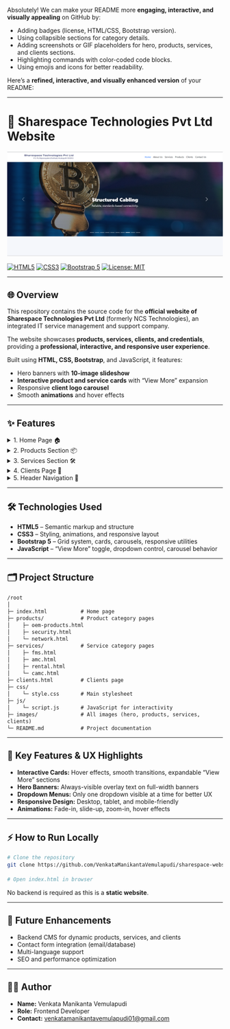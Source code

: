 Absolutely! We can make your README more **engaging, interactive, and visually appealing** on GitHub by:

* Adding badges (license, HTML/CSS, Bootstrap version).
* Using collapsible sections for category details.
* Adding screenshots or GIF placeholders for hero, products, services, and clients sections.
* Highlighting commands with color-coded code blocks.
* Using emojis and icons for better readability.

Here’s a **refined, interactive, and visually enhanced version** of your README:

---

# 🚀 Sharespace Technologies Pvt Ltd Website

![Website Banner](assets/img/Banner.png)

[![HTML5](https://img.shields.io/badge/HTML5-%23E34F26.svg?style=for-the-badge\&logo=html5\&logoColor=white)](https://developer.mozilla.org/en-US/docs/Web/HTML)
[![CSS3](https://img.shields.io/badge/CSS3-%231572B6.svg?style=for-the-badge\&logo=css3\&logoColor=white)](https://developer.mozilla.org/en-US/docs/Web/CSS)
[![Bootstrap 5](https://img.shields.io/badge/Bootstrap-5.3-%23563D7C.svg?style=for-the-badge\&logo=bootstrap)](https://getbootstrap.com/)
[![License: MIT](https://img.shields.io/badge/License-MIT-green.svg?style=for-the-badge)](LICENSE)

---

## 🌐 Overview

This repository contains the source code for the **official website of Sharespace Technologies Pvt Ltd** (formerly NCS Technologies), an integrated IT service management and support company.

The website showcases **products, services, clients, and credentials**, providing a **professional, interactive, and responsive user experience**.

Built using **HTML, CSS, Bootstrap**, and JavaScript, it features:

* Hero banners with **10-image slideshow**
* **Interactive product and service cards** with “View More” expansion
* Responsive **client logo carousel**
* Smooth **animations** and hover effects

---

## ✨ Features

<details>
<summary>1. Home Page 🏠</summary>

* Full-width **hero slideshow** with 10 images and always-visible overlay text.
* **About section** detailing the company’s history, services, and achievements.
* **Company credentials** displayed in styled cards (CIN, MSME, GST, GeM Seller ID).
* **Services preview** with interactive cards.
* **Clients section** displaying logos in a responsive carousel/grid.
* Smooth **scroll animations** and hover effects.

![Home Page](images/home-placeholder.png)

</details>

<details>
<summary>2. Products Section 📦</summary>

* Users select **product categories** from header dropdown; no general Products page.
* **Category-specific pages** feature:

  * Large, responsive product cards
  * Product images, names, short descriptions
  * **“View More”** interaction: clicking reduces image size and shows additional details
* Smooth hover and scroll animations

![Products Page](images/products-placeholder.png)

</details>

<details>
<summary>3. Services Section 🛠️</summary>

* Dropdown categories in header; no general Services page.
* Interactive **service cards** with images/icons, names, short description.
* **“View More”** expands details with smooth animations.
* Styled cards with hover effects and responsive layout

![Services Page](images/services-placeholder.png)

</details>

<details>
<summary>4. Clients Page 🤝</summary>

* Display all client logos in a **carousel or responsive grid**.
* Logos are clickable (optional links).
* Smooth animations for scrolling and hover effects

![Clients Page](images/clients-placeholder.png)

</details>

<details>
<summary>5. Header Navigation 🌟</summary>

* **Products and Services dropdowns** show only one menu at a time.
* Smooth hover/click transitions for desktop and mobile.
* Fully accessible and responsive design

</details>

---

## 🛠️ Technologies Used

* **HTML5** – Semantic markup and structure
* **CSS3** – Styling, animations, and responsive layout
* **Bootstrap 5** – Grid system, cards, carousels, responsive utilities
* **JavaScript** – “View More” toggle, dropdown control, carousel behavior

---

## 🗂️ Project Structure

```
/root
│
├─ index.html           # Home page
├─ products/            # Product category pages
│    ├─ oem-products.html
│    ├─ security.html
│    └─ network.html
├─ services/            # Service category pages
│    ├─ fms.html
│    ├─ amc.html
│    ├─ rental.html
│    └─ camc.html
├─ clients.html         # Clients page
├─ css/
│    └─ style.css       # Main stylesheet
├─ js/
│    └─ script.js       # JavaScript for interactivity
├─ images/              # All images (hero, products, services, clients)
└─ README.md            # Project documentation
```

---

## 🔑 Key Features & UX Highlights

* **Interactive Cards:** Hover effects, smooth transitions, expandable “View More” sections
* **Hero Banners:** Always-visible overlay text on full-width banners
* **Dropdown Menus:** Only one dropdown visible at a time for better UX
* **Responsive Design:** Desktop, tablet, and mobile-friendly
* **Animations:** Fade-in, slide-up, zoom-in, hover effects

---

## ⚡ How to Run Locally

```bash
# Clone the repository
git clone https://github.com/VenkataManikantaVemulapudi/sharespace-website.git

# Open index.html in browser
```

No backend is required as this is a **static website**.

---

## 🚀 Future Enhancements

* Backend CMS for dynamic products, services, and clients
* Contact form integration (email/database)
* Multi-language support
* SEO and performance optimization

---

## 👨‍💻 Author

* **Name:** Venkata Manikanta Vemulapudi
* **Role:** Frontend Developer
* **Contact:** [venkatamanikantavemulapudi01@gmail.com](mailto:venkatamanikantavemulapudi01@gmail.com)


